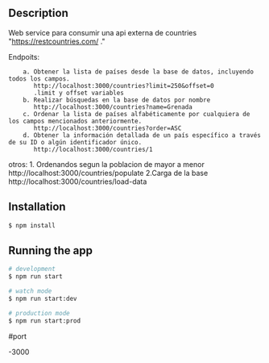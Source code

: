 
## Description

Web service para consumir una api externa de countries "https://restcountries.com/ ."

Endpoits:

        a. Obtener la lista de países desde la base de datos, incluyendo todos los campos.
           http://localhost:3000/countries?limit=250&offset=0
           .limit y offset variables
        b. Realizar búsquedas en la base de datos por nombre
           http://localhost:3000/countries?name=Grenada
        c. Ordenar la lista de países alfabéticamente por cualquiera de los campos mencionados anteriormente.
           http://localhost:3000/countries?order=ASC
        d. Obtener la información detallada de un país específico a través de su ID o algún identificador único.
           http://localhost:3000/countries/1
otros:
        1. Ordenandos segun la poblacion de mayor a menor
           http://localhost:3000/countries/populate
        2.Carga de la base
           http://localhost:3000/countries/load-data

## Installation

```bash
$ npm install
```

## Running the app

```bash
# development
$ npm run start

# watch mode
$ npm run start:dev

# production mode
$ npm run start:prod
```
#port

-3000

